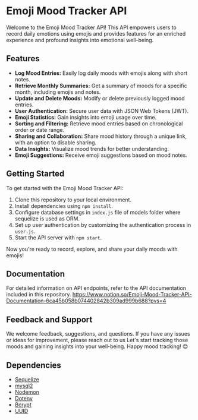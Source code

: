 # Emoji Mood Tracker API

Welcome to the Emoji Mood Tracker API! This API empowers users to record daily emotions using emojis and provides features for an enriched experience and profound insights into emotional well-being.

## Features

- **Log Mood Entries:** Easily log daily moods with emojis along with short notes.
- **Retrieve Monthly Summaries:** Get a summary of moods for a specific month, including emojis and notes.
- **Update and Delete Moods:** Modify or delete previously logged mood entries.
- **User Authentication:** Secure user data with JSON Web Tokens (JWT).
- **Emoji Statistics:** Gain insights into emoji usage over time.
- **Sorting and Filtering:** Retrieve mood entries based on chronological order or date range.
- **Sharing and Collaboration:** Share mood history through a unique link, with an option to disable sharing.
- **Data Insights:** Visualize mood trends for better understanding.
- **Emoji Suggestions:** Receive emoji suggestions based on mood notes.

## Getting Started

To get started with the Emoji Mood Tracker API:

1. Clone this repository to your local environment.
2. Install dependencies using `npm install`.
3. Configure database settings in `index.js` file of models folder where sequelize is used as ORM.
4. Set up user authentication by customizing the authentication process in `user.js`.
5. Start the API server with `npm start`.

Now you're ready to record, explore, and share your daily moods with emojis!

## Documentation

For detailed information on API endpoints, refer to the API documentation included in this repository.
https://www.notion.so/Emoji-Mood-Tracker-API-Documentation-6ca45b058b074402842b309ad999b688?pvs=4


## Feedback and Support

We welcome feedback, suggestions, and questions. If you have any issues or ideas for improvement, please reach out to us 
Let's start tracking those moods and gaining insights into your well-being. Happy mood tracking! 😊

## Dependencies

- [Sequelize](https://sequelize.org/)
- [mysql2](https://www.npmjs.com/package/mysql2)
- [Nodemon](https://nodemon.io/)
- [Dotenv](https://www.npmjs.com/package/dotenv)
- [Bcrypt](https://www.npmjs.com/package/bcrypt)
- [UUID](https://www.npmjs.com/package/uuid)

